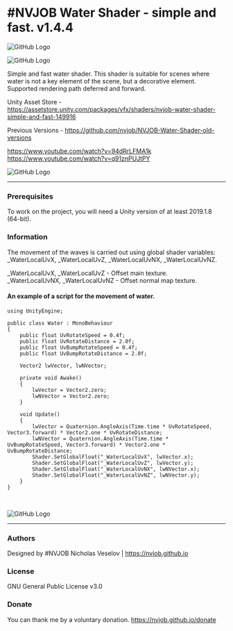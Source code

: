 # #NVJOB Water Shader - simple and fast. v1.4.4

![GitHub Logo](https://raw.githubusercontent.com/nvjob/NVJOB-Water-Shader-simple-and-fast/master/Images/water%200.png)

![GitHub Logo](https://raw.githubusercontent.com/nvjob/NVJOB-Water-Shader-simple-and-fast/master/Images/water%201.png)

Simple and fast water shader. This shader is suitable for scenes where water is not a key element of the scene, but a decorative element. Supported rendering path deferred and forward.

Unity Asset Store - https://assetstore.unity.com/packages/vfx/shaders/nvjob-water-shader-simple-and-fast-149916

Previous Versions - https://github.com/nvjob/NVJOB-Water-Shader-old-versions

https://www.youtube.com/watch?v=94dRrLFMA1k<br>
https://www.youtube.com/watch?v=q91znPUJtPY

![GitHub Logo](https://raw.githubusercontent.com/nvjob/NVJOB-Water-Shader-simple-and-fast/master/Images/water%202.png)

------------------------------------

### Prerequisites

To work on the project, you will need a Unity version of at least 2019.1.8 (64-bit).

### Information

The movement of the waves is carried out using global shader variables: _WaterLocalUvX, _WaterLocalUvZ, _WaterLocalUvNX, _WaterLocalUvNZ.

_WaterLocalUvX, _WaterLocalUvZ - Offset main texture.<br/>
_WaterLocalUvNX, _WaterLocalUvNZ - Offset normal map texture.

#### An example of a script for the movement of water.

```
using UnityEngine;

public class Water : MonoBehaviour
{
    public float UvRotateSpeed = 0.4f;
    public float UvRotateDistance = 2.0f;
    public float UvBumpRotateSpeed = 0.4f;
    public float UvBumpRotateDistance = 2.0f;

    Vector2 lwVector, lwNVector;

    private void Awake()
    {
        lwVector = Vector2.zero;
        lwNVector = Vector2.zero;
    }

    void Update()
    {
        lwVector = Quaternion.AngleAxis(Time.time * UvRotateSpeed, Vector3.forward) * Vector2.one * UvRotateDistance;
        lwNVector = Quaternion.AngleAxis(Time.time * UvBumpRotateSpeed, Vector3.forward) * Vector2.one * UvBumpRotateDistance;
        Shader.SetGlobalFloat("_WaterLocalUvX", lwVector.x);
        Shader.SetGlobalFloat("_WaterLocalUvZ", lwVector.y);
        Shader.SetGlobalFloat("_WaterLocalUvNX", lwNVector.x);
        Shader.SetGlobalFloat("_WaterLocalUvNZ", lwNVector.y);
    }
}
```
<br/>

![GitHub Logo](https://raw.githubusercontent.com/nvjob/NVJOB-Water-Shader-simple-and-fast/master/Images/water%204.png)

-------------------------------------------------------------------

### Authors
Designed by #NVJOB Nicholas Veselov | https://nvjob.github.io

### License
GNU General Public License v3.0

### Donate
You can thank me by a voluntary donation. https://nvjob.github.io/donate
